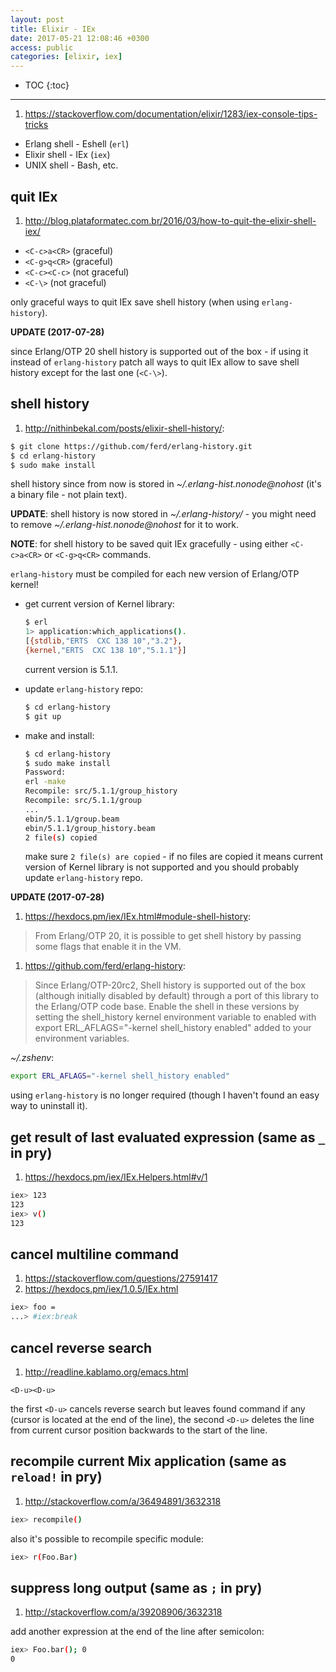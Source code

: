 ```yaml
---
layout: post
title: Elixir - IEx
date: 2017-05-21 12:08:46 +0300
access: public
categories: [elixir, iex]
---
```


<!-- more -->

* TOC
{:toc}
<hr>

1. <https://stackoverflow.com/documentation/elixir/1283/iex-console-tips-tricks>

- Erlang shell - Eshell (`erl`)
- Elixir shell - IEx (`iex`)
- UNIX shell - Bash, etc.

## quit IEx

1. <http://blog.plataformatec.com.br/2016/03/how-to-quit-the-elixir-shell-iex/>

- `<C-c>a<CR>` (graceful)
- `<C-g>q<CR>` (graceful)
- `<C-c><C-c>` (not graceful)
- `<C-\>` (not graceful)

only graceful ways to quit IEx save shell history (when using `erlang-history`).

**UPDATE (2017-07-28)**

since Erlang/OTP 20 shell history is supported out of the box - if using it
instead of `erlang-history` patch all ways to quit IEx allow to save shell
history except for the last one (`<C-\>`).

## shell history

1. <http://nithinbekal.com/posts/elixir-shell-history/>:

```sh
$ git clone https://github.com/ferd/erlang-history.git
$ cd erlang-history
$ sudo make install
```

shell history since from now is stored in _~/.erlang-hist.nonode@nohost_
(it's a binary file - not plain text).

**UPDATE**: shell history is now stored in _~/.erlang-history/_ - you might
            need to remove _~/.erlang-hist.nonode@nohost_ for it to work.

**NOTE**: for shell history to be saved quit IEx gracefully -
          using either `<C-c>a<CR>` or `<C-g>q<CR>` commands.

`erlang-history` must be compiled for each new version of Erlang/OTP kernel!

- get current version of Kernel library:

  ```sh
  $ erl
  1> application:which_applications().
  [{stdlib,"ERTS  CXC 138 10","3.2"},
  {kernel,"ERTS  CXC 138 10","5.1.1"}]
  ```
  current version is 5.1.1.

- update `erlang-history` repo:

  ```sh
  $ cd erlang-history
  $ git up
  ```

- make and install:

  ```sh
  $ cd erlang-history
  $ sudo make install
  Password:
  erl -make
  Recompile: src/5.1.1/group_history
  Recompile: src/5.1.1/group
  ...
  ebin/5.1.1/group.beam
  ebin/5.1.1/group_history.beam
  2 file(s) copied
  ```

  make sure `2 file(s) are copied` - if no files are copied it means
  current version of Kernel library is not supported and you should
  probably update `erlang-history` repo.

**UPDATE (2017-07-28)**

1. <https://hexdocs.pm/iex/IEx.html#module-shell-history>:

> From Erlang/OTP 20, it is possible to get shell history by passing some flags
> that enable it in the VM.

1. <https://github.com/ferd/erlang-history>:

> Since Erlang/OTP-20rc2, Shell history is supported out of the box
> (although initially disabled by default) through a port of this library to
> the Erlang/OTP code base. Enable the shell in these versions by setting the
> shell_history kernel environment variable to enabled with export
> ERL_AFLAGS="-kernel shell_history enabled" added to your environment variables.

_~/.zshenv_:

```zsh
export ERL_AFLAGS="-kernel shell_history enabled"
```

using `erlang-history` is no longer required
(though I haven't found an easy way to uninstall it).

## get result of last evaluated expression (same as `_` in pry)

1. <https://hexdocs.pm/iex/IEx.Helpers.html#v/1>

```sh
iex> 123
123
iex> v()
123
```

## cancel multiline command

1. <https://stackoverflow.com/questions/27591417>
2. <https://hexdocs.pm/iex/1.0.5/IEx.html>

```sh
iex> foo =
...> #iex:break
```

## cancel reverse search

1. <http://readline.kablamo.org/emacs.html>

`<D-u><D-u>`

the first `<D-u>` cancels reverse search but leaves found command if
any (cursor is located at the end of the line), the second `<D-u>` deletes
the line from current cursor position backwards to the start of the line.

## recompile current Mix application (same as `reload!` in pry)

1. <http://stackoverflow.com/a/36494891/3632318>

```sh
iex> recompile()
```

also it's possible to recompile specific module:

```sh
iex> r(Foo.Bar)
```

## suppress long output (same as `;` in pry)

1. <http://stackoverflow.com/a/39208906/3632318>

add another expression at the end of the line after semicolon:

```sh
iex> Foo.bar(); 0
0
```
